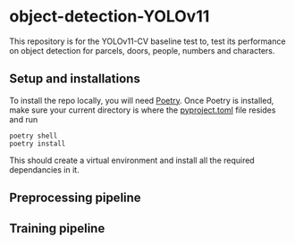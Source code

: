 # object-detection-YOLOv11

This repository is for the YOLOv11-CV baseline test to, test its performance on object detection for parcels, doors, people, numbers and characters. 

## Setup and installations 

To install the repo locally, you will need [Poetry](https://python-poetry.org/). Once Poetry is installed, make sure your current directory is where the [pyproject.toml](pyproject.toml) file resides and run 
```
poetry shell
poetry install
```
This should create a virtual environment and install all the required dependancies in it. 


## Preprocessing pipeline 


## Training pipeline

  